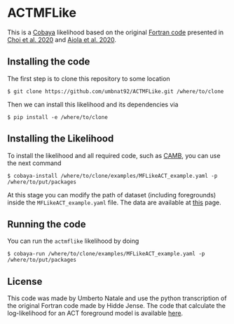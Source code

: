 # ACTMFLike

This is a [Cobaya](https://cobaya.readthedocs.io/en/latest/) likelihood based on the original [Fortran code](https://lambda.gsfc.nasa.gov/product/act/act_dr4_likelihood_multi_info.cfm) presented in [Choi et al. 2020](https://arxiv.org/abs/2007.07289) and [Aiola et al. 2020](https://arxiv.org/abs/2007.07288). 

## Installing the code

The first step is to clone this repository to some location

```
$ git clone https://github.com/umbnat92/ACTMFLike.git /where/to/clone
```

Then we can install this likelihood and its dependencies via

```
$ pip install -e /where/to/clone
```

## Installing the Likelihood

To install the likelihood and all required code, such as [CAMB](https://github.com/cmbant/CAMB), you can use the next command

```
$ cobaya-install /where/to/clone/examples/MFLikeACT_example.yaml -p /where/to/put/packages
```

At this stage you can modify the path of dataset (including foregrounds) inside the `MFLikeACT_example.yaml` file. The data are available at [this](https://lambda.gsfc.nasa.gov/product/act/act_dr4_likelihood_multi_info.cfm) page. 

## Running the code

You can run the `actmflike` likelihood by doing

```
$ cobaya-run /where/to/clone/examples/MFLikeACT_example.yaml -p /where/to/put/packages
```

## License

This code was made by Umberto Natale and use the python transcription of the original Fortran code made by Hidde Jense. The code that calculate the log-likelihood for an ACT foreground model is available [here](https://github.com/HTJense/loglike). 
